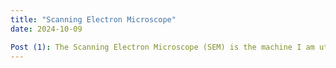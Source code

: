 ```yaml
---
title: "Scanning Electron Microscope"
date: 2024-10-09

Post (1): The Scanning Electron Microscope (SEM) is the machine I am utilizing for my independent study. 
---
```

